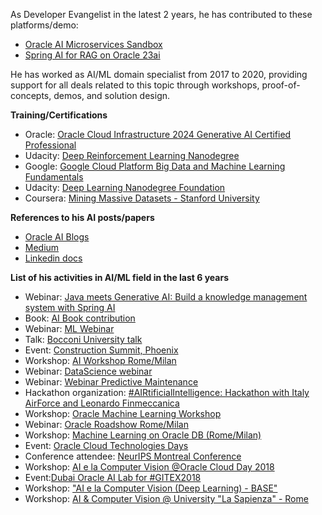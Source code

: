 As Developer Evangelist in the latest 2 years, he has contributed to these platforms/demo:
* [Oracle AI Microservices Sandbox](https://github.com/oracle-samples/oaim-sandbox)
* [Spring AI for RAG on Oracle 23ai](https://github.com/oracle-devrel/springai-rag-db23ai/)

He has worked as AI/ML domain specialist from 2017 to 2020, providing support for all deals related to this topic through workshops, proof-of-concepts, demos, and solution design.
 
**Training/Certifications**
* Oracle: [Oracle Cloud Infrastructure 2024 Generative AI Certified Professional](https://catalog-education.oracle.com/ords/certview/sharebadge?id=D33966408D750CB3B53F0F98AB2617B85FB486C48036B847547F6AF2E6B4E0BE)
* Udacity: [Deep Reinforcement Learning Nanodegree](https://www.udacity.com/certificate/Q4P2RR)
* Google: [Google Cloud Platform Big Data and Machine Learning Fundamentals](https://www.coursera.org/account/accomplishments/verify/LA6XXCJ8KZXR)
* Udacity: [Deep Learning Nanodegree Foundation](https://www.udacity.com/certificate/GPUCT9LU)
* Coursera: [Mining Massive Datasets - Stanford University](https://github.com/corradodebari/certification/raw/master/CourseraMmds2015.pdf)
 
**References to his AI posts/papers**
* [Oracle AI Blogs](https://blogs.oracle.com/authors/corrado-de-bari)
* [Medium](https://medium.com/@corradodebari)
* [Linkedin docs](https://www.linkedin.com/in/corradodebari/details/featured/)
 
**List of his activities in AI/ML field in the last 6 years**
* Webinar: [Java meets Generative AI: Build a knowledge management system with Spring AI](https://www.linkedin.com/posts/corradodebari_springai-springboot-generativeai-activity-7198968604795555840-aXrg?utm_source=share&utm_medium=member_desktop)
* Book: [AI Book contribution](https://www.linkedin.com/posts/corradodebari_intelligenza-artificiale-e-sicurezza-opportunità-activity-6792364491947429888-GMQZ?utm_source=share&utm_medium=member_desktop)
* Webinar: [ML Webinar](https://www.linkedin.com/posts/corradodebari_oracle-reference-architecture-live-webinar-activity-6790898812652134400-Oa_l?utm_source=share&utm_medium=member_desktop)
* Talk: [Bocconi University talk](https://www.linkedin.com/posts/corradodebari_machinelearning-deeplearning-oracle-activity-6732714885462945792-98yL?utm_source=share&utm_medium=member_desktop)
* Event: [Construction Summit, Phoenix](https://www.linkedin.com/posts/burcinkaplanoglu_oracle-oracle-ai-activity-6608724348582850560-4DpD?utm_source=share&utm_medium=member_desktop)
* Workshop: [AI Workshop Rome/Milan](https://www.linkedin.com/posts/corradodebari_overview-su-oracle-data-science-activity-6681467675127906304-jD3m?utm_source=share&utm_medium=member_desktop)
* Webinar: [DataScience webinar](https://www.linkedin.com/posts/corradodebari_oracle-cloud-data-science-webinar-activity-6653593525994696705-4t0_?utm_source=share&utm_medium=member_desktop)
* Webinar: [Webinar Predictive Maintenance](https://www.linkedin.com/posts/corradodebari_predictive-maintenance-with-oracle-dbms-20c-activity-6652879898933239808-rG5t?utm_source=share&utm_medium=member_desktop)
* Hackathon organization: [#AIRtificialIntelligence: Hackathon with Italy AirForce and Leonardo Finmeccanica](https://www.linkedin.com/posts/corradodebari_airtificialintelligence-hackathon-oci-activity-6610451656167436288-4gsr?utm_source=share&utm_medium=member_desktop)
* Workshop: [Oracle Machine Learning Workshop](https://www.linkedin.com/posts/corradodebari_13-novembre-2019-930-am-200-pm-activity-6592347097385705472-VGV0?utm_source=share&utm_medium=member_desktop)
* Webinar: [Oracle Roadshow Rome/Milan](https://www.linkedin.com/posts/corradodebari_autonomousdatabase-oci-activity-6587387879947804672-RFcy?utm_source=share&utm_medium=member_desktop)
* Workshop: [Machine Learning on Oracle DB (Rome/Milan)](https://www.linkedin.com/posts/corradodebari_machine-learning-on-oracle-db-activity-6519865184150921216-EieE?utm_source=share&utm_medium=member_desktop)
* Event: [Oracle Cloud Technologies Days](https://www.linkedin.com/posts/corradodebari_blockchain-security-businessanalytics-activity-6516375838915596288-MQ8G?utm_source=share&utm_medium=member_desktop)
* Conference attendee: [NeurIPS Montreal Conference](https://www.linkedin.com/posts/corradodebari_deeplearning-ai-machinelearning-activity-6474982303138349056-uvom?utm_source=share&utm_medium=member_desktop)
* Workshop: [AI e la Computer Vision @Oracle Cloud Day 2018](https://www.linkedin.com/posts/corradodebari_proximacity-computervision-deeplearning-activity-6472169728323387392-P71-?utm_source=share&utm_medium=member_desktop)
* Event:[Dubai Oracle AI Lab for #GITEX2018](https://www.linkedin.com/posts/corradodebari_gitex2018-artificialintelligence-deeplearning-activity-6453160224449654784-0qRT?utm_source=share&utm_medium=member_desktop)
* Workshop: ["AI e la Computer Vision (Deep Learning) - BASE"](https://www.linkedin.com/posts/corradodebari_ai-e-la-computer-vision-deep-learning-activity-6447369649947439104-b1Hj?utm_source=share&utm_medium=member_desktop)
* Workshop: [AI & Computer Vision @ University "La Sapienza" - Rome](https://www.linkedin.com/posts/corradodebari_oggi-con-il-collega-alessandro-moro-seminario-activity-6402884026692091904-uxTt?utm_source=share&utm_medium=member_desktop)
 
 
